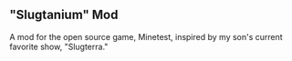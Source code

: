 "Slugtanium" Mod
----------------

A mod for the open source game, Minetest, inspired by my son's current favorite show, "Slugterra."


